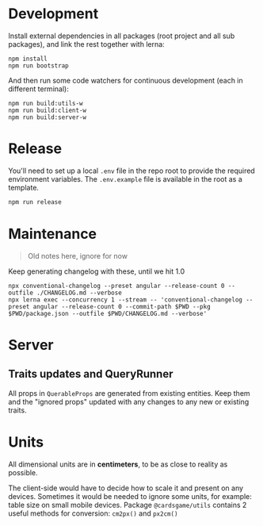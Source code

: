 # Development

Install external dependencies in all packages (root project and all sub packages), and link the rest together with lerna:

```
npm install
npm run bootstrap
```

And then run some code watchers for continuous development (each in different terminal):

```
npm run build:utils-w
npm run build:client-w
npm run build:server-w
```

# Release

You'll need to set up a local `.env` file in the repo root to provide the required environment variables.
The `.env.example` file is available in the root as a template.

```sh
npm run release
```

# Maintenance

> Old notes here, ignore for now

Keep generating changelog with these, until we hit 1.0

```
npx conventional-changelog --preset angular --release-count 0 --outfile ./CHANGELOG.md --verbose
npx lerna exec --concurrency 1 --stream -- 'conventional-changelog --preset angular --release-count 0 --commit-path $PWD --pkg $PWD/package.json --outfile $PWD/CHANGELOG.md --verbose'
```

# Server

## Traits updates and QueryRunner

All props in `QuerableProps` are generated from existing entities. Keep them and the "ignored props" updated with any changes to any new or existing traits.

# Units

All dimensional units are in **centimeters**, to be as close to reality as possible.

The client-side would have to decide how to scale it and present on any devices. Sometimes it would be needed to ignore some units, for example: table size on small mobile devices. Package `@cardsgame/utils` contains 2 useful methods for conversion: `cm2px()` and `px2cm()`
